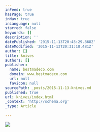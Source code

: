 ```yaml
---
inFeed: true
hasPage: true
inNav: true
inLanguage: null
starred: false
keywords: []
description: ''
datePublished: '2015-11-13T20:45:29.868Z'
dateModified: '2015-11-13T20:31:18.481Z'
author: []
title: knives
authors: []
publisher:
  name: bestmadeco.com
  domain: www.bestmadeco.com
  url: null
  favicon: null
sourcePath: _posts/2015-11-13-knives.md
published: true
url: knives/index.html
_context: 'http://schema.org'
_type: Article

---
```

![](https://d16ied5lkagwqa.cloudfront.net/image/upload/t_featured_slide_d/BMC_ECOM_8_13_1521664_bd2i3c.jpg)